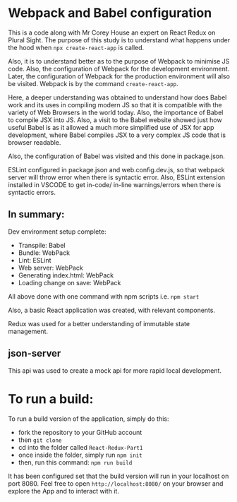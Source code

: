 # Webpack and Babel configuration

This is a code along with Mr Corey House an expert on React Redux on Plural Sight. The purpose of this study is to understand what happens under the hood when `npx create-react-app` is called.

Also, it is to understand better as to the purpose of Webpack to minimise JS code. Also, the configuration of Webpack for the development environment. Later, the configuration of Webpack for the production environment will also be visited. Webpack is by the command `create-react-app`.

Here, a deeper understanding was obtained to understand how does Babel work and its uses in compiling modern JS so that it is compatible with the variety of Web Browsers in the world today. Also, the importance of Babel to compile JSX into JS. Also, a visit to the Babel website showed just how useful Babel is as it allowed a much more simplified use of JSX for app development, where Babel compiles JSX to a very complex JS code that is browser readable.

Also, the configuration of Babel was visited and this done in package.json.

ESLint configured in package.json and web.config.dev.js, so that webpack server will throw error when there is syntactic error. Also, ESLint extension installed in VSCODE to get in-code/ in-line warnings/errors when there is syntactic errors.

## In summary:

Dev environment setup complete:

- Transpile: Babel
- Bundle: WebPack
- Lint: ESLint
- Web server: WebPack
- Generating index.html: WebPack
- Loading change on save: WebPack

All above done with one command with npm scripts i.e. `npm start`

Also, a basic React application was created, with relevant components.

Redux was used for a better understanding of immutable state management.

## json-server

This api was used to create a mock api for more rapid local development.

# To run a build:

To run a build version of the application, simply do this:

- fork the repository to your GitHub account
- then `git clone`
- cd into the folder called `React-Redux-Part1`
- once inside the folder, simply run `npm init`
- then, run this command: `npm run build`

It has been configured set that the build version will run in your localhost on port 8080. Feel free to open `http://localhost:8080/` on your browser and explore the App and to interact with it.
